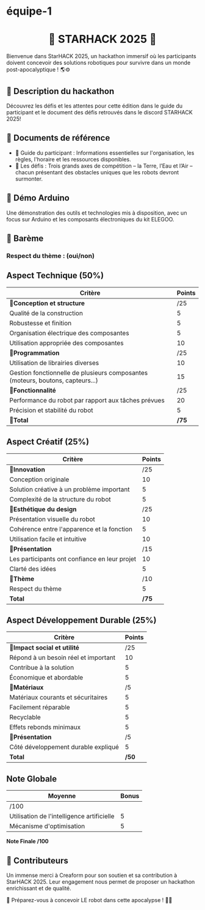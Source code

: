 # équipe-1

<div align="center">
  <h1>🌟 STARHACK 2025 🌟</h1>
</div>

Bienvenue dans StarHACK 2025, un hackathon immersif où les participants doivent concevoir des solutions robotiques pour survivre dans un monde post-apocalyptique ! 🌎⚙️

## 🚀 Description du hackathon
Découvrez les défis et les attentes pour cette édition dans le guide du participant et le document des défis retrouvés dans le discord STARHACK 2025!

## 📖 Documents de référence
- 📝 Guide du participant : Informations essentielles sur l'organisation, les règles, l'horaire et les ressources disponibles.
- 🎯 Les défis : Trois grands axes de compétition – la Terre, l’Eau et l’Air – chacun présentant des obstacles uniques que les robots devront surmonter.

## 🎥 Démo Arduino
Une démonstration des outils et technologies mis à disposition, avec un focus sur Arduino et les composants électroniques du kit ELEGOO.

## 🎯 Barème  
### Respect du thème : (oui/non)
## Aspect Technique (50%)

| Critère                              | Points |
|---------------------------------------|--------|
| 🔴**Conception et structure** | /25     |
| Qualité de la construction            | 5      |
| Robustesse et finition                | 5      |
| Organisation électrique des composantes | 5      |
| Utilisation appropriée des composantes | 10     |
| 🔴**Programmation**                        | /25     |
| Utilisation de librairies diverses    | 10     |
| Gestion fonctionnelle de plusieurs composantes (moteurs, boutons, capteurs...) | 15     |
| 🔴**Fonctionnalité**                       | /25     |
| Performance du robot par rapport aux tâches prévues | 20     |
| Précision et stabilité du robot       | 5      |
| 🔴**Total**                             | **/75** |

## Aspect Créatif (25%)

| Critère                              | Points |
|---------------------------------------|--------|
| 🔴**Innovation**                           | /25     |
| Conception originale                  | 10     |
| Solution créative à un problème important | 5      |
| Complexité de la structure du robot    | 5      |
| 🔴**Esthétique du design**                  | /25     |
| Présentation visuelle du robot        | 10     |
| Cohérence entre l'apparence et la fonction | 5      |
| Utilisation facile et intuitive       | 10     |
| 🔴**Présentation**                          | /15     |
| Les participants ont confiance en leur projet | 10     |
| Clarté des idées                      | 5      |
| 🔴**Thème**                                 | /10     |
| Respect du thème                      | 5      |
| **Total**                             | **/75** |

## Aspect Développement Durable (25%)

| Critère                              | Points |
|---------------------------------------|--------|
| 🔴**Impact social et utilité**              | /25     |
| Répond à un besoin réel et important  | 10     |
| Contribue à la solution               | 5      |
| Économique et abordable               | 5      |
| 🔴**Matériaux**                             | /5      |
| Matériaux courants et sécuritaires    | 5      |
| Facilement réparable                  | 5      |
| Recyclable                            | 5      |
| Effets rebonds minimaux               | 5      |
| 🔴**Présentation**                          | /5      |
| Côté développement durable expliqué  | 5      |
| **Total**                             | **/50** |

## Note Globale

| Moyenne | Bonus |
|---------|-------|
| /100     |       |
| Utilisation de l'intelligence artificielle | 5     |
| Mécanisme d'optimisation              | 5     |

**Note Finale /100**

## 🤝 Contributeurs 
Un immense merci à Creaform pour son soutien et sa contribution à StarHACK 2025. Leur engagement nous permet de proposer un hackathon enrichissant et de qualité.

📢 Préparez-vous à concevoir LE robot dans cette apocalypse ! 🚀🔥



